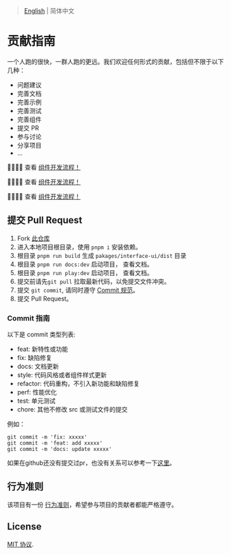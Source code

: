 > [English](./CONTRIBUTING.md) | 简体中文

# 贡献指南

一个人跑的很快，一群人跑的更远。我们欢迎任何形式的贡献，包括但不限于以下几种：

* 问题建议
* 完善文档
* 完善示例
* 完善测试
* 完善组件
* 提交 PR
* 参与讨论
* 分享项目
* ...


🍉🍉🍉🍉 查看 [组件开发流程！](https://github.com/tsinghua-lau/fusion-ui/tree/master/playground#readme)

🍉🍉🍉🍉 查看 [组件开发流程！](https://github.com/tsinghua-lau/fusion-ui/tree/master/playground#readme)

🍉🍉🍉🍉 查看 [组件开发流程！](https://github.com/tsinghua-lau/fusion-ui/tree/master/playground#readme)


## 提交 Pull Request

1. Fork [此仓库](https://github.com/tsinghua-lau/fusion-ui)
2. 进入本地项目根目录，使用 `pnpm i` 安装依赖。
3. 根目录  `pnpm run build` 生成 ```pakages/interface-ui/dist``` 目录
4. 根目录  `pnpm run docs:dev` 启动项目， 查看文档。
5. 根目录  `pnpm run play:dev` 启动项目， 查看文档。
6. 提交前请先```git pull``` 拉取最新代码，以免提交文件冲突。
7. 提交 ```git commit```, 请同时遵守 [Commit 规范](#Commit-指南)。
8. 提交 Pull Request。


### Commit 指南

以下是 commit 类型列表:

- feat: 新特性或功能
- fix: 缺陷修复
- docs: 文档更新
- style: 代码风格或者组件样式更新
- refactor: 代码重构，不引入新功能和缺陷修复
- perf: 性能优化
- test: 单元测试
- chore: 其他不修改 src 或测试文件的提交

例如：
```
git commit -m 'fix: xxxxx'
git commit -m 'feat: add xxxxx'
git commit -m 'docs: update xxxxx'
```
如果在github还没有提交过pr，也没有关系可以参考一下[这里](https://blog.csdn.net/gentleman_hua/article/details/123816150?ops_request_misc=%257B%2522request%255Fid%2522%253A%2522169199126416800188573391%2522%252C%2522scm%2522%253A%252220140713.130102334.pc%255Fblog.%2522%257D&request_id=169199126416800188573391&biz_id=0&utm_medium=distribute.pc_search_result.none-task-blog-2~blog~first_rank_ecpm_v1~rank_v31_ecpm-1-123816150-null-null.268^v1^koosearch&utm_term=pr&spm=1018.2226.3001.4450)。


## 行为准则

该项目有一份 [行为准则](./CODE_OF_CONDUCT.md)，希望参与项目的贡献者都能严格遵守。

## License

[MIT 协议](./LICENSE).
